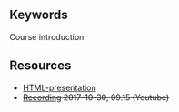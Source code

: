 ## Keywords
Course introduction

## Resources
- [HTML-presentation](https://rawgit.com/2dv611/syllabus/master/resources/lectures/00_course-Introduction/index.html#/)
- ~~[Recording](https://youtu.be/#) 2017-10-30, 09.15 (Youtube)~~